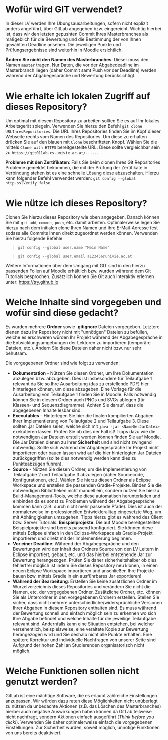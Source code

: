 # Wofür wird GIT verwendet?

In dieser LV werden Ihre Übungsausarbeitungen, sofern nicht explizit anders angeführt, über GitLab abgegeben bzw. eingereicht. Wichtig hierbei ist, dass wir den letzten gepushten Commit Ihres Masterbranches als maßgeblich für die Bewertung und die Bestimmung der von Ihnen gewählten Deadline ansehen. Die jeweiligen Punkte und Prüfungsergebnisse sind weiterhin in Moodle ersichtlich. 

**Ändern Sie nicht den Namen des Masterbranches**: Dieser muss den Namen `master` tragen. Nur Daten, die vor der Abgabedeadline im Masterbranch liegen (daher Commit samt Push *vor* der Deadline) werden während der Abgabegespräche und Bewertung berücksichtigt.

# Wie erhalte ich lokalen Zugriff auf dieses Repository?

Um optimal mit diesem Repository zu arbeiten sollten Sie es auf Ihr lokales Arbeitsgerät spiegeln. Verwenden Sie hierzu den Befehl `git clone URLIhresRepositories`. Die URL Ihres Repositories finden Sie im Kopf dieser Webseite rechts vom Namen des Repositories. Um diese zu erhalten drücken Sie auf den blauen mit `Clone` beschrifteten Knopf. Wählen Sie die mittels `Clone with HTTPS` bereitgestellte URL. Diese sollte vergleichbar sein zu `https://git01lab.cs.univie.ac.at/.....`. 

**Probleme mit den Zertifikaten**: Falls Sie beim clonen Ihres Git Repositories Probleme gemeldet bekommen, die mit der Prüfung der Zertifikate in Verbindung stehen ist es eine schnelle Lösung diese abzuschalten. Hierzu kann folgender Befehl verwendet werden:  `git config --global http.sslVerify false`

# Wie nütze ich dieses Repository?

Clonen Sie hierzu dieses Repository wie oben angegeben. Danach können Sie mit `git add`, `commit`, `push`, etc. damit arbeiten. Optimalerweise legen Sie hierzu nach dem initialen clone Ihren Namen und Ihre E-Mail-Adresse fest sodass alle Commits Ihnen direkt zugeordnet werden können. Verwenden Sie hierzu folgende Befehle:

> `git config --global user.name "Mein Name"`

> `git config --global user.email a123456@univie.ac.at`

Weitere Informationen über dem Umgang mit GIT sind in den hierzu passenden Folien auf Moodle erhältlich bzw. wurden während dem Git Tutorials besprochen. Zusätzlich können Sie Git auch interaktiv erlernen unter: https://try.github.io

# Welche Inhalte sind vorgegeben und wofür sind diese gedacht?

Es wurden mehrere **Ordner** sowie **.gitignore** Dateien vorgegeben. Letztere dienen dazu Ihr Repository nicht mit "unnötigen" Dateien zu befüllen, welche es erschweren würden Ihr Projekt während der Abgabegespräche in die Entwicklungsumgebungen der Lektoren zu importieren (temporäre Dateien, etc.). Ändern Sie diese Dateien daher nicht bzw. nur sehr behutsam. 

Die vorgegebenen Ordner sind wie folgt zu verwenden:
* **Dokumentation** - Nützen Sie diesen Ordner, um Ihre Dokumentation abzulegen bzw. abzugeben. Dies ist insbesondere für Teilaufgabe 1 relevant da Sie so Ihre Ausarbeitung (das zu erstellende PDF) hier hinterlegen können, um diese abzugeben. Eine Vorlage für die Ausarbeitung von Teilaufgabe 1 finden Sie in Moodle. Falls notwendig können Sie in diesem Ordner auch PNGs und SVGs ablegen (für Klassen- und Sequenzdiagramme). Achten Sie darauf, dass die abgegebenen Inhalte lesbar sind.
* **Executables** - Hinterlegen Sie hier die finalen kompilierten Abgaben Ihrer Implementierung von Teilaufgabe 2 und Teilaufgabe 3. Diese sollten .jar Dateien seien, welche sich mit `java -jar <NameDerJarDatei>` exekutieren lassen. Prüfen Sie ob dies der Fall ist! Tipps dazu wie die notwendigen Jar Dateien erstellt werden können finden Sie auf Moodle. Die Jar Dateien dienen zu Ihrer **Sicherheit** und sind nicht zwingend notwendig. Sollte sich während der Abgabegespräche Ihr Projekt nicht importieren oder bauen lassen wird auf die hier hinterlegten Jar Dateien zurückgegriffen (sollte dies notwendig werden kann dies zu Punkteabzügen führen). 
* **Source** - Nützen Sie diesen Ordner, um die Implementierung von Teilaufgabe 2 und Teilaufgabe 3 abzulegen (daher Sourcecode, Konfigurationen, etc.). Wählen Sie hierzu diesen Ordner als Eclipse Workspace und erstellen die passenden Gradle-Projekte. Binden Sie die notwendigen Bibliotheken nicht manuell ein, sondern nutzen Sie hierzu Build-Management-Tools, welche diese automatisch herunterladen und einbinden da es sonst zu Problemen während der Abgabegespräche kommen kann (z.B. durch nicht mehr passende Pfade). Dies ist auch der normalerweise im professionellen Entwickleralltag eingesetzte Weg, um mit Abhängigkeiten umzugehen. Tipps hierzu gibt es während des  Client bzw. Server Tutorials. **Beispielprojekte**: Die auf Moodle bereitgestellten Beispielprojekte sind bereits passend konfiguriert. Sie können diese mittels Eclipse einfach in den Eclipse-Workspace als Gradle-Projekt importieren und direkt mit der Implementierung beginnen.
* **Vor einer Deadline**: Während der Abgabegespräche und den Bewertungen wird der Inhalt des Ordners Source von den LV Leitern in Eclipse importiert, gebaut, etc. und das hierbei entstehende Jar zur Bewertung herangezogen. Prüfen Sie daher sicherheitshalber ob dies fehlerfrei möglich ist indem Sie dieses Repository neu klonen, in einen neuen Eclipse Workspace importieren und anschließen Ihre Projekte bauen bzw. mittels Gradle in ein ausführbares Jar exportieren!
* **Während der Bearbeitung**: Erstellen Sie keine zusätzlichen Ordner im Wurzelverzeichnis dieses Repositories und verändern Sie nicht die Namen, etc. der vorgegebenen Ordner. Zusätzliche Ordner, etc. können Sie als Unterordner in den vorgegebenen Ordnern erstellen. Stellen Sie sicher, dass nicht mehrere unterschiedliche/widersprüchliche Versionen Ihrer Abgaben in diesem Repository enthalten sind. Es muss während der Bewertung schnell und einfach möglich sein zu erkennen wo sich Ihre Abgabe befindet und welche Inhalte für die jeweilige Teilaufgabe relevant sind. Andernfalls kann eine Situation entstehen, bei welcher versehentlich, beispielsweise, eine veraltete Kopie zur Bewertung herangezogen wird und Sie deshalb nicht alle Punkte erhalten. Eine spätere Korrektur und individuelle Nachfragen von unserer Seite sind Aufgrund der hohen Zahl an Studierenden organisatorisch nicht möglich.    

# Welche Funktionen sollen nicht genutzt werden?

GitLab ist eine mächtige Software, die es erlaubt zahlreiche Einstellungen anzupassen. Wir würden dazu raten diese Möglichkeiten nicht unüberlegt zu nützen da unbedachte Aktionen (z.B. das Löschen des Masterbranches) hierbei auch negative Auswirkungen haben können da GitLab teilweise nicht nachfragt, sondern Aktionen einfach ausgeführt (*Think before you click!*). Verwenden Sie daher optimalerweise einfach die vorgegebenen Einstellungen. Zur Sicherheit wurden, soweit möglich, unnötige Funktionen von uns bereits deaktiviert.

